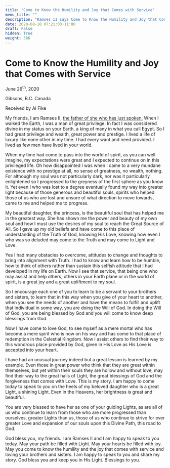 ```yaml
---
title: "Come to Know the Humility and Joy that Comes with Service"
menu_title: ""
description: "Ramses II says Come to Know the Humility and Joy that Comes with Service"
date: 2020-08-18 07:21:03+11:00
draft: False
hidden: True
weight: 386
---
```

# Come to Know the Humility and Joy that Comes with Service

June 26<sup>th</sup>, 2020

Gibsons, B.C. Canada

Received by Al Fike



My friends, I am Ramses II, [the father of she who has just spoken.](/contemporary-messages/messages-sorted-year/messages-2020/it-is-necessary-to-express-truth-and-love-always-af-26-june-2020/) When I walked the Earth, I was a man of great privilege. In fact I was considered divine in my status on your Earth, a king of many in what you call Egypt. So I had great privilege and wealth, great power and prestige. I lived a life of luxury like none other in my time. I had every want and need provided. I lived as few men have lived in your world. 

When my time had come to pass into the world of spirit, as you can well imagine, my expectations were great and I expected to continue on in this privileged life. Oh how disappointed I was when I came to a very mundane existence with no prestige at all, no sense of greatness, no wealth, nothing. For although my soul was not particularly dark, nor was it particularly enlightened so I progressed to the greyness of the first sphere as you know it. Yet even I who was lost to a degree eventually found my way into greater light because of those generous and beautiful souls, spirits who helped those of us who are lost and unsure of what direction to move towards, came to me and helped me to progress.

My beautiful daughter, the princess, is the beautiful soul that has helped me in the greatest way. She has shown me the power and beauty of my own soul and how I must use the desires of my soul to reach the Great Source of All. So I gave up my old beliefs and have come to this place of understanding of the Truth of God, knowing His Love, knowing how even I who was so deluded may come to the Truth and may come to Light and Love.

Yes I had many obstacles to overcome, attitudes to change and thoughts to bring into alignment with Truth. I had to know and learn how to be humble, how to think of others rather than sustain this selfish attitude that I had developed in my life on Earth. Now I see that service, that being one who may assist and help others, others in your Earth plane or in the world of spirit, is a great joy and a great upliftment to my soul.

So I encourage each one of you to learn to be a servant to your brothers and sisters, to learn that in this way when you give of your heart to another, when you see the needs of another and have the means to fulfill and uplift that individual in some way, you are doing the Will of God. In doing the Will of God, you are being blessed by God and you will come to know deep blessings from God.

Now I have come to love God, to see myself as a mere mortal who has become a mere spirit who is now on his way and has come to that place of redemption in the Celestial Kingdom. Now I assist others to find their way to this wondrous place provided by God, given in His Love as His Love is accepted into your heart. 

I have had an unusual journey indeed but a great lesson is learned by my example. Even those in great power who think that they are great within themselves, but yet within their souls they are hollow and without love, may find their way to the great halls of Light, the great blessings of God and the forgiveness that comes with Love. This is my story. I am happy to come today to speak to you on the heels of my beloved daughter who is a great Light, a shining Light. Even in the Heavens, her brightness is great and beautiful.

You are very blessed to have her as one of your guiding Lights, as are all of us who continue to learn from those who are more progressed than ourselves, greater Lights than us, those of us who continue to strive for ever greater Love and expansion of our souls upon this Divine Path, this road to God.

God bless you, my friends. I am Ramses II and I am happy to speak to you today. May your path be filled with Light. May your hearts be filled with joy. May you come to know the humility and the joy that comes with service and loving your brothers and sisters. I am happy to speak to you and share my story. God bless you and keep you in His Light. Blessings to you. 